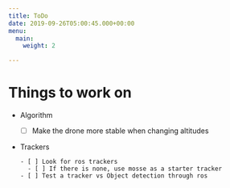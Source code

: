 ```yaml
---
title: ToDo
date: 2019-09-26T05:00:45.000+00:00
menu:
  main:
    weight: 2

---
```

# Things to work on

* Algorithm

    - [ ] Make the drone more stable when changing altitudes

* Trackers

      - [ ] Look for ros trackers
        - [ ] If there is none, use mosse as a starter tracker
      - [ ] Test a tracker vs Object detection through ros